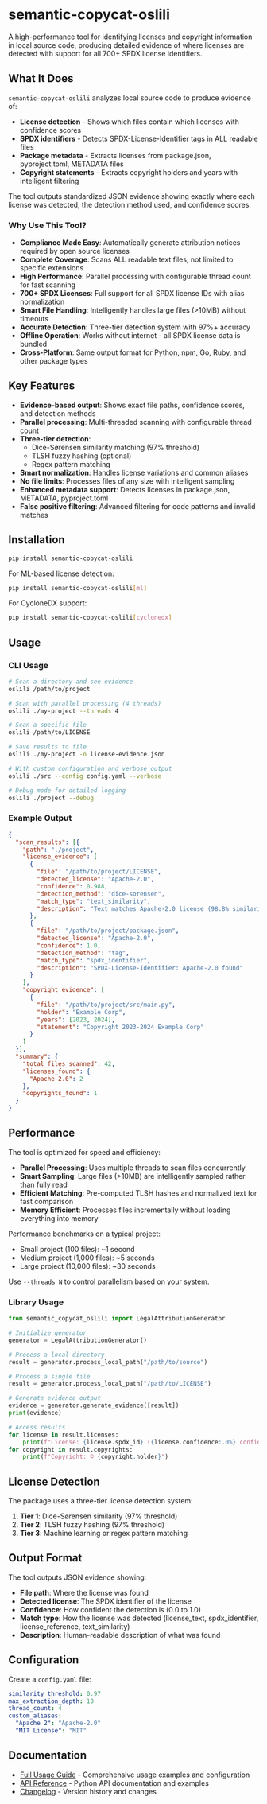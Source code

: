 # semantic-copycat-oslili

A high-performance tool for identifying licenses and copyright information in local source code, producing detailed evidence of where licenses are detected with support for all 700+ SPDX license identifiers.

## What It Does

`semantic-copycat-oslili` analyzes local source code to produce evidence of:
- **License detection** - Shows which files contain which licenses with confidence scores
- **SPDX identifiers** - Detects SPDX-License-Identifier tags in ALL readable files
- **Package metadata** - Extracts licenses from package.json, pyproject.toml, METADATA files
- **Copyright statements** - Extracts copyright holders and years with intelligent filtering

The tool outputs standardized JSON evidence showing exactly where each license was detected, the detection method used, and confidence scores.

### Why Use This Tool?

- **Compliance Made Easy**: Automatically generate attribution notices required by open source licenses
- **Complete Coverage**: Scans ALL readable text files, not limited to specific extensions
- **High Performance**: Parallel processing with configurable thread count for fast scanning
- **700+ SPDX Licenses**: Full support for all SPDX license IDs with alias normalization
- **Smart File Handling**: Intelligently handles large files (>10MB) without timeouts
- **Accurate Detection**: Three-tier detection system with 97%+ accuracy
- **Offline Operation**: Works without internet - all SPDX license data is bundled
- **Cross-Platform**: Same output format for Python, npm, Go, Ruby, and other package types

## Key Features

- **Evidence-based output**: Shows exact file paths, confidence scores, and detection methods
- **Parallel processing**: Multi-threaded scanning with configurable thread count
- **Three-tier detection**: 
  - Dice-Sørensen similarity matching (97% threshold)
  - TLSH fuzzy hashing (optional)
  - Regex pattern matching
- **Smart normalization**: Handles license variations and common aliases
- **No file limits**: Processes files of any size with intelligent sampling
- **Enhanced metadata support**: Detects licenses in package.json, METADATA, pyproject.toml
- **False positive filtering**: Advanced filtering for code patterns and invalid matches

## Installation

```bash
pip install semantic-copycat-oslili
```

For ML-based license detection:
```bash
pip install semantic-copycat-oslili[ml]
```

For CycloneDX support:
```bash
pip install semantic-copycat-oslili[cyclonedx]
```

## Usage

### CLI Usage

```bash
# Scan a directory and see evidence
oslili /path/to/project

# Scan with parallel processing (4 threads)
oslili ./my-project --threads 4

# Scan a specific file
oslili /path/to/LICENSE

# Save results to file
oslili ./my-project -o license-evidence.json

# With custom configuration and verbose output
oslili ./src --config config.yaml --verbose

# Debug mode for detailed logging
oslili ./project --debug
```

### Example Output

```json
{
  "scan_results": [{
    "path": "./project",
    "license_evidence": [
      {
        "file": "/path/to/project/LICENSE",
        "detected_license": "Apache-2.0",
        "confidence": 0.988,
        "detection_method": "dice-sorensen",
        "match_type": "text_similarity",
        "description": "Text matches Apache-2.0 license (98.8% similarity)"
      },
      {
        "file": "/path/to/project/package.json",
        "detected_license": "Apache-2.0",
        "confidence": 1.0,
        "detection_method": "tag",
        "match_type": "spdx_identifier",
        "description": "SPDX-License-Identifier: Apache-2.0 found"
      }
    ],
    "copyright_evidence": [
      {
        "file": "/path/to/project/src/main.py",
        "holder": "Example Corp",
        "years": [2023, 2024],
        "statement": "Copyright 2023-2024 Example Corp"
      }
    ]
  }],
  "summary": {
    "total_files_scanned": 42,
    "licenses_found": {
      "Apache-2.0": 2
    },
    "copyrights_found": 1
  }
}
```

## Performance

The tool is optimized for speed and efficiency:

- **Parallel Processing**: Uses multiple threads to scan files concurrently
- **Smart Sampling**: Large files (>10MB) are intelligently sampled rather than fully read
- **Efficient Matching**: Pre-computed TLSH hashes and normalized text for fast comparison
- **Memory Efficient**: Processes files incrementally without loading everything into memory

Performance benchmarks on a typical project:
- Small project (100 files): ~1 second
- Medium project (1,000 files): ~5 seconds  
- Large project (10,000 files): ~30 seconds

Use `--threads N` to control parallelism based on your system.

### Library Usage

```python
from semantic_copycat_oslili import LegalAttributionGenerator

# Initialize generator
generator = LegalAttributionGenerator()

# Process a local directory
result = generator.process_local_path("/path/to/source")

# Process a single file  
result = generator.process_local_path("/path/to/LICENSE")

# Generate evidence output
evidence = generator.generate_evidence([result])
print(evidence)

# Access results
for license in result.licenses:
    print(f"License: {license.spdx_id} ({license.confidence:.0%} confidence)")
for copyright in result.copyrights:
    print(f"Copyright: © {copyright.holder}")
```

## License Detection

The package uses a three-tier license detection system:

1. **Tier 1**: Dice-Sørensen similarity (97% threshold)
2. **Tier 2**: TLSH fuzzy hashing (97% threshold)
3. **Tier 3**: Machine learning or regex pattern matching

## Output Format

The tool outputs JSON evidence showing:
- **File path**: Where the license was found
- **Detected license**: The SPDX identifier of the license
- **Confidence**: How confident the detection is (0.0 to 1.0)
- **Match type**: How the license was detected (license_text, spdx_identifier, license_reference, text_similarity)
- **Description**: Human-readable description of what was found

## Configuration

Create a `config.yaml` file:

```yaml
similarity_threshold: 0.97
max_extraction_depth: 10
thread_count: 4
custom_aliases:
  "Apache 2": "Apache-2.0"
  "MIT License": "MIT"
```

## Documentation

- [Full Usage Guide](docs/USAGE.md) - Comprehensive usage examples and configuration
- [API Reference](docs/API.md) - Python API documentation and examples
- [Changelog](CHANGELOG.md) - Version history and changes
